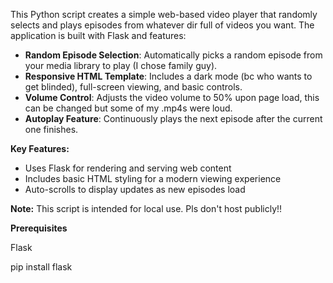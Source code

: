 This Python script creates a simple web-based video player that randomly
selects and plays episodes from whatever dir full of videos you want. The application is built with
Flask and features:

- **Random Episode Selection**: Automatically picks a random episode from
your media library to play (I chose family guy).
- **Responsive HTML Template**: Includes a dark mode (bc who wants to get blinded), full-screen
viewing, and basic controls.
- **Volume Control**: Adjusts the video volume to 50% upon page load, this can be changed but some of my .mp4s were loud.
- **Autoplay Feature**: Continuously plays the next episode after the current
one finishes.

**Key Features:**
- Uses Flask for rendering and serving web content
- Includes basic HTML styling for a modern viewing experience
- Auto-scrolls to display updates as new episodes load

**Note:** This script is intended for local use. Pls don't host publicly!!



**Prerequisites**

  Flask

pip install flask

  
